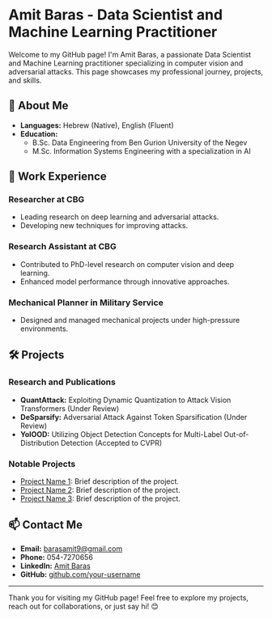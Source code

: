 # Amit Baras - Data Scientist and Machine Learning Practitioner

Welcome to my GitHub page! I'm Amit Baras, a passionate Data Scientist and Machine Learning practitioner specializing in computer vision and adversarial attacks. This page showcases my professional journey, projects, and skills.

## 🚀 About Me

- **Languages:** Hebrew (Native), English (Fluent)
- **Education:** 
  - B.Sc. Data Engineering from Ben Gurion University of the Negev
  - M.Sc. Information Systems Engineering with a specialization in AI

## 💼 Work Experience

### Researcher at CBG
- Leading research on deep learning and adversarial attacks.
- Developing new techniques for improving attacks.

### Research Assistant at CBG
- Contributed to PhD-level research on computer vision and deep learning.
- Enhanced model performance through innovative approaches.

### Mechanical Planner in Military Service
- Designed and managed mechanical projects under high-pressure environments.

## 🛠️ Projects

### Research and Publications
- **QuantAttack:** Exploiting Dynamic Quantization to Attack Vision Transformers (Under Review)
- **DeSparsify:** Adversarial Attack Against Token Sparsification (Under Review)
- **YolOOD:** Utilizing Object Detection Concepts for Multi-Label Out-of-Distribution Detection (Accepted to CVPR)

### Notable Projects
- [Project Name 1](https://github.com/your-username/project-name-1): Brief description of the project.
- [Project Name 2](https://github.com/your-username/project-name-2): Brief description of the project.
- [Project Name 3](https://github.com/your-username/project-name-3): Brief description of the project.

## 📫 Contact Me

- **Email:** [barasamit9@gmail.com](mailto:barasamit9@gmail.com)
- **Phone:** 054-7270656
- **LinkedIn:** [Amit Baras](https://www.linkedin.com/in/amit-baras/)
- **GitHub:** [github.com/your-username](https://github.com/your-username)

---

Thank you for visiting my GitHub page! Feel free to explore my projects, reach out for collaborations, or just say hi! 😊
